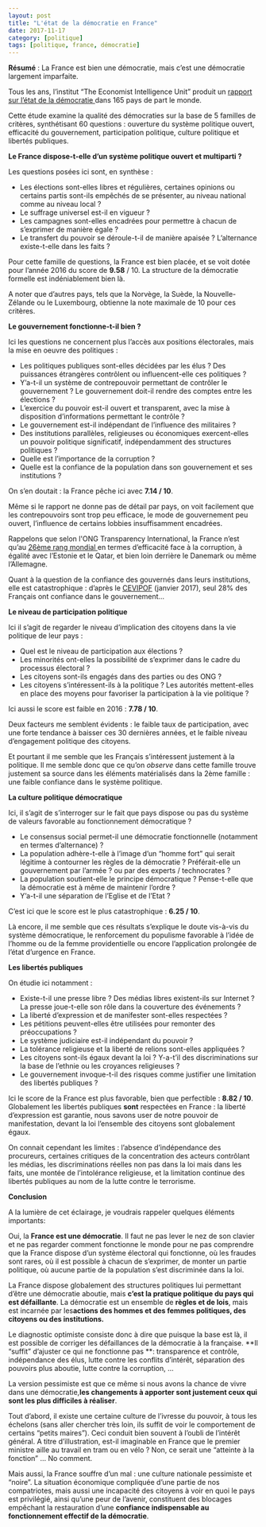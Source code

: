 ```yaml
---
layout: post
title: "L'état de la démocratie en France"
date: 2017-11-17
category: [politique]
tags: [politique, france, démocratie]
---
```

**Résumé** : La France est bien une démocratie, mais c’est une démocratie largement imparfaite.

Tous les ans, l’institut “The Economist Intelligence Unit” produit un [rapport sur l’état de la démocratie ](https://www.eiu.com/topic/democracy-index)dans 165 pays de part le monde.

Cette étude examine la qualité des démocraties sur la base de 5 familles de critères, synthétisant 60 questions : ouverture du système politique ouvert, efficacité du gouvernement, participation politique, culture politique et libertés publiques.

<!--more-->

**Le France dispose-t-elle d’un système politique ouvert et multiparti ?**

Les questions posées ici sont, en synthèse :

- Les élections sont-elles libres et régulières, certaines opinions ou certains partis sont-ils empêchés de se présenter, au niveau national comme au niveau local ?
- Le suffrage universel est-il en vigueur ?
- Les campagnes sont-elles encadrées pour permettre à chacun de s’exprimer de manière égale ?
- Le transfert du pouvoir se déroule-t-il de manière apaisée ? L’alternance existe-t-elle dans les faits ?

Pour cette famille de questions, la France est bien placée, et se voit dotée pour l’année 2016 du score de **9.58** / 10. La structure de la démocratie formelle est indéniablement bien là.

A noter que d’autres pays, tels que la Norvège, la Suède, la Nouvelle-Zélande ou le Luxembourg, obtienne la note maximale de 10 pour ces critères.

**Le gouvernement fonctionne-t-il bien ?**

Ici les questions ne concernent plus l’accès aux positions électorales, mais la mise en oeuvre des politiques :

- Les politiques publiques sont-elles décidées par les élus ? Des puissances étrangères contrôlent ou influencent-elle ces politiques ?
- Y’a-t-il un système de contrepouvoir permettant de contrôler le gouvernement ? Le gouvernement doit-il rendre des comptes entre les élections ?
- L’exercice du pouvoir est-il ouvert et transparent, avec la mise à disposition d’informations permettant le contrôle ?
- Le gouvernement est-il indépendant de l’influence des militaires ?
- Des institutions parallèles, religieuses ou économiques exercent-elles un pouvoir politique significatif, indépendamment des structures politiques ?
- Quelle est l’importance de la corruption ?
- Quelle est la confiance de la population dans son gouvernement et ses institutions ?

On s’en doutait : la France pêche ici avec **7.14 / 10**.

Même si le rapport ne donne pas de détail par pays, on voit facilement que les contrepouvoirs sont trop peu efficace, le mode de gouvernement peu ouvert, l’influence de certains lobbies insuffisamment encadrées.

Rappelons que selon l'ONG Transparency International, la France n’est qu’au [26ème rang mondial ](http://www.wikiwand.com/fr/Indice_de_perception_de_la_corruption)en termes d’efficacité face à la corruption, à égalité avec l’Estonie et le Qatar, et bien loin derrière le Danemark ou même l’Allemagne.

Quant à la question de la confiance des gouvernés dans leurs institutions, elle est catastrophique : d’après le [CEVIPOF](http://www.cevipof.com/fr/le-barometre-de-la-confiance-politique-du-cevipof/resultats-1/vague8/) (janvier 2017), seul 28% des Français ont confiance dans le gouvernement…

**Le niveau de participation politique**

Ici il s’agit de regarder le niveau d’implication des citoyens dans la vie politique de leur pays :

- Quel est le niveau de participation aux élections ?
- Les minorités ont-elles la possibilité de s’exprimer dans le cadre du processus électoral ?
- Les citoyens sont-ils engagés dans des parties ou des ONG ?
- Les citoyens s’intéressent-ils à la politique ? Les autorités mettent-elles en place des moyens pour favoriser la participation à la vie politique ?

Ici aussi le score est faible en 2016 : **7.78 / 10**.

Deux facteurs me semblent évidents : le faible taux de participation, avec une forte tendance à baisser ces 30 dernières années, et le faible niveau d’engagement politique des citoyens.

Et pourtant il me semble que les Français s’intéressent justement à la politique. Il me semble donc que ce qu’on _observe_ dans cette famille trouve justement sa source dans les éléments matérialisés dans la 2ème famille : une faible confiance dans le système politique.

**La culture politique démocratique**

Ici, il s’agit de s’interroger sur le fait que pays dispose ou pas du système de valeurs favorable au fonctionnement démocratique ?

- Le consensus social permet-il une démocratie fonctionnelle (notamment en termes d’alternance) ?
- La population adhère-t-elle à l’image d’un “homme fort” qui serait légitime à contourner les règles de la démocratie ? Préférait-elle un gouvernement par l’armée ? ou par des experts / technocrates ?
- La population soutient-elle le principe démocratique ? Pense-t-elle que la démocratie est à même de maintenir l’ordre ?
- Y’a-t-il une séparation de l’Eglise et de l’Etat ?

C’est ici que le score est le plus catastrophique : **6.25 / 10**.

Là encore, il me semble que ces résultats s’explique le doute vis-à-vis du système démocratique, le renforcement du populisme favorable à l’idée de l’homme ou de la femme providentielle ou encore l’application prolongée de l’état d’urgence en France.

**Les libertés publiques**

On étudie ici notamment :

- Existe-t-il une presse libre ? Des médias libres existent-ils sur Internet ? La presse joue-t-elle son rôle dans la couverture des événements ?
- La liberté d’expression et de manifester sont-elles respectées ?
- Les pétitions peuvent-elles être utilisées pour remonter des préoccupations ?
- Le système judiciaire est-il indépendant du pouvoir ?
- La tolérance religieuse et la liberté de relions sont-elles appliquées ?
- Les citoyens sont-ils égaux devant la loi ? Y-a-t’il des discriminations sur la base de l’ethnie ou les croyances religieuses ?
- Le gouvernement invoque-t-il des risques comme justifier une limitation des libertés publiques ?

Ici le score de la France est plus favorable, bien que perfectible : **8.82 / 10**. Globalement les libertés publiques **sont** respectées en France : la liberté d’expression est garantie, nous savons user de notre pouvoir de manifestation, devant la loi l’ensemble des citoyens sont globalement égaux.

On connait cependant les limites : l’absence d’indépendance des procureurs, certaines critiques de la concentration des acteurs contrôlant les médias, les discriminations réelles non pas dans la loi mais dans les faits, une montée de l’intolérance religieuse, et la limitation continue des libertés publiques au nom de la lutte contre le terrorisme.

**Conclusion**

A la lumière de cet éclairage, je voudrais rappeler quelques éléments importants:

Oui, la **France est une démocratie**. Il faut ne pas lever le nez de son clavier et ne pas regarder comment fonctionne le monde pour ne pas comprendre que la France dispose d’un système électoral qui fonctionne, où les fraudes sont rares, où il est possible à chacun de s’exprimer, de monter un partie politique, où aucune partie de la population s’est discriminée dans la loi.

La France dispose globalement des structures politiques lui permettant d’être une démocratie aboutie, mais **c’est la pratique politique du pays qui est défaillante**. La démocratie est un ensemble de **règles et de lois**, mais est incarnée par les**actions des hommes et des femmes politiques, des citoyens ou des institutions.**

Le diagnostic optimiste consiste donc à dire que puisque la base est là, il est possible de corriger les défaillances de la démocratie à la française. **Il “suffit” d’ajuster ce qui ne fonctionne pas **: transparence et contrôle, indépendance des élus, lutte contre les conflits d’intérêt, séparation des pouvoirs plus aboutie, lutte contre la corruption, …

La version pessimiste est que ce même si nous avons la chance de vivre dans une démocratie,**les changements à apporter sont justement ceux qui sont les plus difficiles à réaliser**.

Tout d’abord, il existe une certaine culture de l’ivresse du pouvoir, à tous les échelons (sans aller chercher très loin, ils suffit de voir le comportement de certains “petits maires”). Ceci conduit bien souvent à l’oubli de l’intérêt général. A titre d’illustration, est-il imaginable en France que le premier ministre aille au travail en tram ou en vélo ? Non, ce serait une “atteinte à la fonction” … No comment.

Mais aussi, la France souffre d’un mal : une culture nationale pessimiste et “noire”. La situation économique compliquée d’une partie de nos compatriotes, mais aussi une incapacité des citoyens à voir en quoi le pays est privilégié, ainsi qu’une peur de l’avenir, constituent des blocages empêchant la restauration d’une **confiance indispensable au fonctionnement effectif de la démocratie**.

